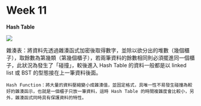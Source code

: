 # Week 11

**Hash Table** 

![](https://i.imgur.com/D85eZMz.png)

雜湊表：將資料先透過雜湊函式加密後取得數字，並除以欲分出的堆數（幾個櫃子），取餘數為第幾類（第幾個櫃子），若兩筆資料的餘數相同則必須擺進同一個櫃子，此狀況為發生了「碰撞」，較後進入 Hash Table 的資料一般都是以 linked list 或 BST 的型態接在上一筆資料後面。

   ```
   Hash Function：將大量的資料壓縮變小成雜湊值，並固定格式，具唯一性不易發生碰撞為較好的雜湊函示，也就是一個櫃子只放一筆資料，這時 Hash Table 的時間複雜度會比較小，另外，雜湊函式同時具有保護資料的特性。
   ```
